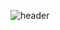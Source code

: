 ![header](https://capsule-render.vercel.app/api?type=waving&color=FFD159&fontColor=f7f5f5&fontAlignY=40&height=300&section=header&text=Welcome&desc=Imhope%20Github%20Profile&descAlign=61&descAlignY=57&fontSize=90)


<!--
**somang-lim/somang-lim** is a ✨ _special_ ✨ repository because its `README.md` (this file) appears on your GitHub profile.

Here are some ideas to get you started:

- 🔭 I’m currently working on ...
- 🌱 I’m currently learning ...
- 👯 I’m looking to collaborate on ...
- 🤔 I’m looking for help with ...
- 💬 Ask me about ...
- 📫 How to reach me: ...
- 😄 Pronouns: ...
- ⚡ Fun fact: ...
-->
